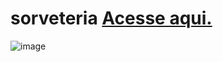 # sorveteria <a href="paulovarrone.github.io/sorveteria/" target="_blank">Acesse aqui.</a>

![image](https://user-images.githubusercontent.com/100317569/217053229-37a4faf6-08fe-4f59-a720-7e5c0c229587.png)

